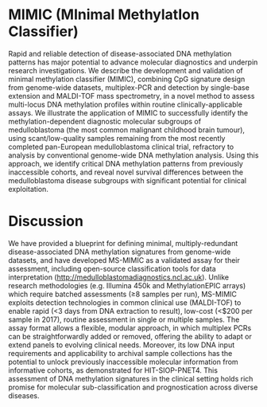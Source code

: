 # MIMIC (MInimal MethylatIon Classifier)

Rapid and reliable detection of disease-associated DNA methylation patterns has major potential to advance molecular diagnostics and underpin research investigations. We describe the development and validation of minimal methylation classifier (MIMIC), combining CpG signature design from genome-wide datasets, multiplex-PCR and detection by single-base extension and MALDI-TOF mass spectrometry, in a novel method to assess multi-locus DNA methylation profiles within routine clinically-applicable assays. We illustrate the application of MIMIC to successfully identify the methylation-dependent diagnostic molecular subgroups of medulloblastoma (the most common malignant childhood brain tumour), using scant/low-quality samples remaining from the most recently completed pan-European medulloblastoma clinical trial, refractory to analysis by conventional genome-wide DNA methylation analysis. Using this approach, we identify critical DNA methylation patterns from previously inaccessible cohorts, and reveal novel survival differences between the medulloblastoma disease subgroups with significant potential for clinical exploitation.

# Discussion
We have provided a blueprint for defining minimal, multiply-redundant disease-associated DNA methylation signatures from genome-wide datasets, and have developed MS-MIMIC as a validated assay for their assessment, including open-source classification tools for data interpretation (http://medulloblastomadiagnostics.ncl.ac.uk). Unlike research methodologies (e.g. Illumina 450k and MethylationEPIC arrays) which require batched assessments (≥8 samples per run), MS-MIMIC exploits detection technologies in common clinical use (MALDI-TOF) to enable rapid (<3 days from DNA extraction to result), low-cost (<$200 per sample in 2017), routine assessment in single or multiple samples. The assay format allows a flexible, modular approach, in which multiplex PCRs can be straightforwardly added or removed, offering the ability to adapt or extend panels to evolving clinical needs. Moreover, its low DNA input requirements and applicability to archival sample collections has the potential to unlock previously inaccessible molecular information from informative cohorts, as demonstrated for HIT-SIOP-PNET4. This assessment of DNA methylation signatures in the clinical setting holds rich promise for molecular sub-classification and prognostication across diverse diseases.
